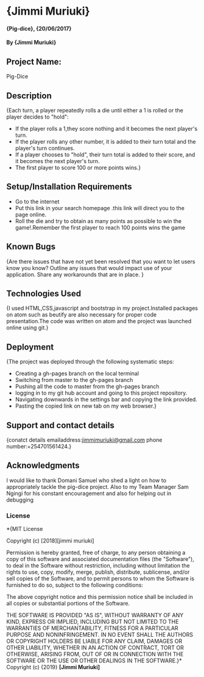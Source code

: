 # {Jimmi Muriuki}

#### {Pig-dice}, {20/06/2017}

#### By **{Jimmi Muriuki}**

## Project Name:
Pig-Dice

## Description

{Each turn, a player repeatedly rolls a die until either a 1 is rolled or the player decides to "hold":

-  If the player rolls a 1,they score nothing and it becomes the next player's turn.
-  If the player rolls any other number, it is added to their turn total and the player's turn continues.
-  If a player chooses to "hold", their turn total is added to their score, and it becomes the next player's turn.
-  The first player to score 100 or more points wins.}

## Setup/Installation Requirements

-   Go to the internet
-   Put this link in your search homepage .this link will direct you to the page online.
-   Roll the die and try to obtain as many points as possible to win the game!.Remember the first player to reach 100 points wins the game



## Known Bugs

{Are there issues that have not yet been resolved that you want to let users know you know? Outline any issues that would impact use of your application. Share any workarounds that are in place. }

## Technologies Used

{I used HTML,CSS,javascript and bootstrap in my project.Installed packages on atom such as beutify are also necessary for proper code presentation.The code was written on atom and the project was launched online using git.}


## Deployment
{The project was deployed through the following systematic steps:
-  Creating a gh-pages branch on the local terminal
-  Switching from master to the gh-pages branch
-  Pushing all the code to master from the gh-pages branch
-  logging in to my git hub account and going to this project repository.
-  Navigating downwards in the settings bar and copying the link provided.
-  Pasting the copied link on new tab on my web browser.}

## Support and contact details

{conatct details
  emailaddress:jimmimuriuki@gmail.com
  phone number:+254701561424.}


## Acknowledgments
I would like to thank Domani Samuel who shed a light on how to appropriately tackle the pig-dice project. Also to my Team Manager Sam Ngingi for his constant encouragement and also for helping out in debugging  

### License

\*{MIT License

Copyright (c) [2018][jimmi muriuki]

Permission is hereby granted, free of charge, to any person obtaining a copy
of this software and associated documentation files (the "Software"), to deal
in the Software without restriction, including without limitation the rights
to use, copy, modify, merge, publish, distribute, sublicense, and/or sell
copies of the Software, and to permit persons to whom the Software is
furnished to do so, subject to the following conditions:

The above copyright notice and this permission notice shall be included in all
copies or substantial portions of the Software.

THE SOFTWARE IS PROVIDED "AS IS", WITHOUT WARRANTY OF ANY KIND, EXPRESS OR
IMPLIED, INCLUDING BUT NOT LIMITED TO THE WARRANTIES OF MERCHANTABILITY,
FITNESS FOR A PARTICULAR PURPOSE AND NONINFRINGEMENT. IN NO EVENT SHALL THE
AUTHORS OR COPYRIGHT HOLDERS BE LIABLE FOR ANY CLAIM, DAMAGES OR OTHER
LIABILITY, WHETHER IN AN ACTION OF CONTRACT, TORT OR OTHERWISE, ARISING FROM,
OUT OF OR IN CONNECTION WITH THE SOFTWARE OR THE USE OR OTHER DEALINGS IN THE
SOFTWARE.}\*
Copyright (c) {2019} **[Jimmi Muriuki]**
